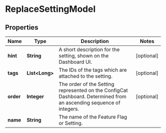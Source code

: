 

# ReplaceSettingModel


## Properties

| Name | Type | Description | Notes |
|------------ | ------------- | ------------- | -------------|
|**hint** | **String** | A short description for the setting, shown on the Dashboard UI. |  [optional] |
|**tags** | **List&lt;Long&gt;** | The IDs of the tags which are attached to the setting. |  [optional] |
|**order** | **Integer** | The order of the Setting represented on the ConfigCat Dashboard.  Determined from an ascending sequence of integers. |  [optional] |
|**name** | **String** | The name of the Feature Flag or Setting. |  |



